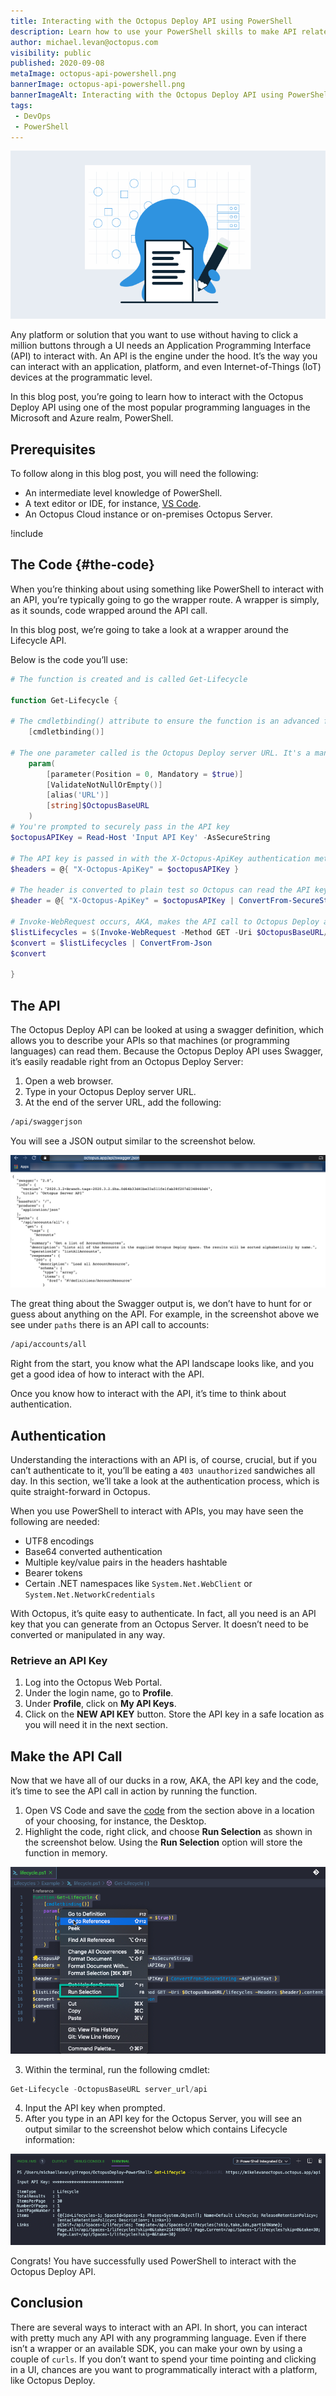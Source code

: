 ```yaml
---
title: Interacting with the Octopus Deploy API using PowerShell
description: Learn how to use your PowerShell skills to make API related calls to Octopus Deploy.
author: michael.levan@octopus.com
visibility: public
published: 2020-09-08
metaImage: octopus-api-powershell.png
bannerImage: octopus-api-powershell.png
bannerImageAlt: Interacting with the Octopus Deploy API using PowerShell
tags:
 - DevOps
 - PowerShell
---
```


![Interacting with the Octopus Deploy API using PowerShell](octopus-api-powershell.png)

Any platform or solution that you want to use without having to click a million buttons through a UI needs an Application Programming Interface (API) to interact with. An API is the engine under the hood. It’s the way you can interact with an application, platform, and even Internet-of-Things (IoT) devices at the programmatic level.

In this blog post, you’re going to learn how to interact with the Octopus Deploy API using one of the most popular programming languages in the Microsoft and Azure realm, PowerShell.

## Prerequisites

To follow along in this blog post, you will need the following:

- An intermediate level knowledge of PowerShell.
- A text editor or IDE, for instance, [VS Code](https://code.visualstudio.com/download).
- An Octopus Cloud instance or on-premises Octopus Server.

!include <register>

## The Code {#the-code}

When you’re thinking about using something like PowerShell to interact with an API, you’re typically going to go the wrapper route. A wrapper is simply, as it sounds, code wrapped around the API call.

In this blog post, we’re going to take a look at a wrapper around the Lifecycle API.

Below is the code you’ll use:

```powershell
# The function is created and is called Get-Lifecycle

function Get-Lifecycle {

# The cmdletbinding() attribute to ensure the function is an advanced function, which gives us the ability to use PowerShell features like the $PSCmdlet class, error action preferences, etc.
    [cmdletbinding()]

# The one parameter called is the Octopus Deploy server URL. It's a mandatory parameter.
    param(
        [parameter(Position = 0, Mandatory = $true)]
        [ValidateNotNullOrEmpty()]
        [alias('URL')]
        [string]$OctopusBaseURL
    )
# You're prompted to securely pass in the API key
$octopusAPIKey = Read-Host 'Input API Key' -AsSecureString

# The API key is passed in with the X-Octopus-ApiKey authentication method
$headers = @{ "X-Octopus-ApiKey" = $octopusAPIKey }

# The header is converted to plain test so Octopus can read the API key
$header = @{ "X-Octopus-ApiKey" = $octopusAPIKey | ConvertFrom-SecureString -AsPlainText }

# Invoke-WebRequest occurs, AKA, makes the API call to Octopus Deploy and returns the Lifecycles
$listLifecycles = $(Invoke-WebRequest -Method GET -Uri $OctopusBaseURL/lifecycles -Headers $header).content
$convert = $listLifecycles | ConvertFrom-Json
$convert

}
```

## The API

The Octopus Deploy API can be looked at using a swagger definition, which allows you to describe your APIs so that machines (or programming languages) can read them. Because the Octopus Deploy API uses Swagger, it’s easily readable right from an Octopus Deploy Server:

1. Open a web browser.
2. Type in your Octopus Deploy server URL.
3. At the end of the server URL, add the following:

```bash
/api/swaggerjson
```

You will see a JSON output similar to the screenshot below.

![Swagger output](images/1.png)

The great thing about the Swagger output is, we don’t have to hunt for or guess about anything on the API. For example, in the screenshot above we see under `paths` there is an API call to accounts:

```bash
/api/accounts/all
```

Right from the start, you know what the API landscape looks like, and you get a good idea of how to interact with the API.

Once you know how to interact with the API, it’s time to think about authentication.

## Authentication

Understanding the interactions with an API is, of course, crucial, but if you can’t authenticate to it, you’ll be eating a `403 unauthorized` sandwiches all day. In this section, we’ll take a look at the authentication process, which is quite straight-forward in Octopus.

When you use PowerShell to interact with APIs, you may have seen the following are needed:

- UTF8 encodings
- Base64 converted authentication
- Multiple key/value pairs in the headers hashtable
- Bearer tokens
- Certain .NET namespaces like `System.Net.WebClient` or `System.Net.NetworkCredentials`

With Octopus, it’s quite easy to authenticate. In fact, all you need is an API key that you can generate from an Octopus Server. It doesn’t need to be converted or manipulated in any way.

### Retrieve an API Key

1. Log into the Octopus Web Portal.
2. Under the login name, go to **Profile**.
3. Under **Profile**, click on **My API Keys**.
4. Click on the **NEW API KEY** button. Store the API key in a safe location as you will need it in the next section.

## Make the API Call

Now that we have all of our ducks in a row, AKA, the API key and the code, it’s time to see the API call in action by running the function.

1. Open VS Code and save the [code](#the-code) from the section above in a location of your choosing, for instance, the Desktop.
2. Highlight the code, right click, and choose **Run Selection** as shown in the screenshot below. Using the **Run Selection** option will store the function in memory.

![Run selection option in VS Code](images/2.png)

3. Within the terminal, run the following cmdlet:

```powershell
Get-Lifecycle -OctopusBaseURL server_url/api
```

4. Input the API key when prompted.
5. After you type in an API key for the Octopus Server, you will see an output similar to the screenshot below which contains Lifecycle information:

![Output with Lifecycle information](images/4.png)

Congrats! You have successfully used PowerShell to interact with the Octopus Deploy API.

## Conclusion

There are several ways to interact with an API. In short, you can interact with pretty much any API with any programming language. Even if there isn’t a wrapper or an available SDK, you can make your own by using a couple of `curls`. If you don’t want to spend your time pointing and clicking in a UI, chances are you want to programmatically interact with a platform, like Octopus Deploy.
